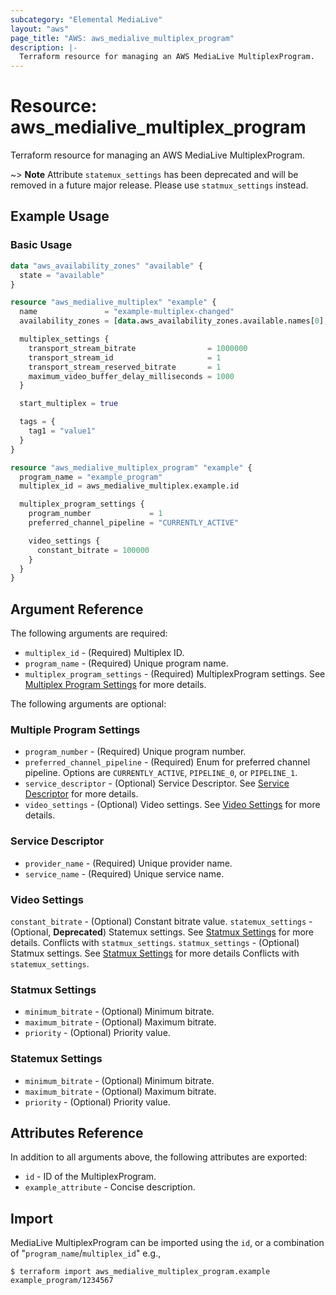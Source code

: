 ```yaml
---
subcategory: "Elemental MediaLive"
layout: "aws"
page_title: "AWS: aws_medialive_multiplex_program"
description: |-
  Terraform resource for managing an AWS MediaLive MultiplexProgram.
---
```


# Resource: aws_medialive_multiplex_program

Terraform resource for managing an AWS MediaLive MultiplexProgram.

~> **Note** Attribute `statemux_settings` has been deprecated and will be removed in a future major release. Please use `statmux_settings` instead.

## Example Usage

### Basic Usage

```terraform
data "aws_availability_zones" "available" {
  state = "available"
}

resource "aws_medialive_multiplex" "example" {
  name               = "example-multiplex-changed"
  availability_zones = [data.aws_availability_zones.available.names[0], data.aws_availability_zones.available.names[1]]

  multiplex_settings {
    transport_stream_bitrate                = 1000000
    transport_stream_id                     = 1
    transport_stream_reserved_bitrate       = 1
    maximum_video_buffer_delay_milliseconds = 1000
  }

  start_multiplex = true

  tags = {
    tag1 = "value1"
  }
}

resource "aws_medialive_multiplex_program" "example" {
  program_name = "example_program"
  multiplex_id = aws_medialive_multiplex.example.id

  multiplex_program_settings {
    program_number             = 1
    preferred_channel_pipeline = "CURRENTLY_ACTIVE"

    video_settings {
      constant_bitrate = 100000
    }
  }
}
```

## Argument Reference

The following arguments are required:

* `multiplex_id` - (Required) Multiplex ID.
* `program_name` - (Required) Unique program name.
* `multiplex_program_settings` - (Required) MultiplexProgram settings. See [Multiplex Program Settings](#multiple-program-settings) for more details.

The following arguments are optional:

### Multiple Program Settings

* `program_number` - (Required) Unique program number.
* `preferred_channel_pipeline` - (Required) Enum for preferred channel pipeline. Options are `CURRENTLY_ACTIVE`, `PIPELINE_0`, or `PIPELINE_1`.
* `service_descriptor` - (Optional) Service Descriptor. See [Service Descriptor](#service-descriptor) for more details.
* `video_settings` - (Optional) Video settings. See [Video Settings](#video-settings) for more details.

### Service Descriptor

* `provider_name` - (Required) Unique provider name.
* `service_name` - (Required) Unique service name.

### Video Settings

`constant_bitrate` - (Optional) Constant bitrate value.
`statemux_settings` - (Optional, **Deprecated**) Statemux settings. See [Statmux Settings](#statemux-settings) for more details. Conflicts with `statmux_settings`.
`statmux_settings` - (Optional) Statmux settings. See [Statmux Settings](#statmux-settings) for more details Conflicts with `statemux_settings`.

### Statmux Settings

* `minimum_bitrate` - (Optional) Minimum bitrate.
* `maximum_bitrate` - (Optional) Maximum bitrate.
* `priority` - (Optional) Priority value.

### Statemux Settings

* `minimum_bitrate` - (Optional) Minimum bitrate.
* `maximum_bitrate` - (Optional) Maximum bitrate.
* `priority` - (Optional) Priority value.

## Attributes Reference

In addition to all arguments above, the following attributes are exported:

* `id` - ID of the MultiplexProgram.
* `example_attribute` - Concise description.

## Import

MediaLive MultiplexProgram can be imported using the `id`, or a combination of "`program_name`/`multiplex_id`" e.g.,

```
$ terraform import aws_medialive_multiplex_program.example example_program/1234567
```
